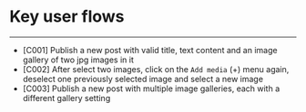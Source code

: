 # Key user flows

---
* [C001] Publish a new post with valid title, text content and an image gallery of two jpg images in it
* [C002] After select two images, click on the `Add media` (+) menu again, deselect one previously selected image and select a new image
* [C003] Publish a new post with multiple image galleries, each with a different gallery setting


